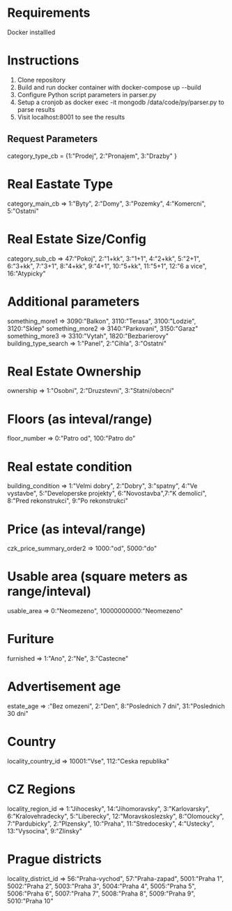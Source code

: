 # Requirements

Docker installled

# Instructions

1. Clone repository
2. Build and run docker container with docker-compose up --build
3. Configure Python script parameters in parser.py
4. Setup a cronjob as docker exec -it mongodb /data/code/py/parser.py to parse results
5. Visit localhost:8001 to see the results

## Request Parameters

category_type_cb = {1:"Prodej", 2:"Pronajem", 3:"Drazby" }

# Real Eastate Type
category_main_cb => 1:"Byty", 2:"Domy", 3:"Pozemky", 4:"Komercni", 5:"Ostatni"

# Real Estate Size/Config
category_sub_cb => 47:"Pokoj", 2:"1+kk", 3:"1+1", 4:"2+kk", 5:"2+1", 6:"3+kk", 7:"3+1", 8:"4+kk", 9:"4+1", 10:"5+kk", 11:"5+1", 12:"6 a vice", 16:"Atypicky"

# Additional parameters
something_more1 => 3090:"Balkon", 3110:"Terasa", 3100:"Lodzie", 3120:"Sklep"
something_more2 => 3140:"Parkovani", 3150:"Garaz"
something_more3 => 3310:"Vytah", 1820:"Bezbarierovy"
building_type_search => 1:"Panel", 2:"Cihla", 3:"Ostatni"

# Real Estate Ownership
ownership => 1:"Osobni", 2:"Druzstevni", 3:"Statni/obecni"

# Floors (as inteval/range)
floor_number => 0:"Patro od", 100:"Patro do"

# Real estate condition
building_condition => 1:"Velmi dobry", 2:"Dobry", 3:"spatny", 4:"Ve vystavbe", 5:"Developerske projekty", 6:"Novostavba",7:"K demolici", 8:"Pred rekonstrukci", 9:"Po rekonstrukci"

# Price (as inteval/range)
czk_price_summary_order2 => 1000:"od", 5000:"do"

# Usable area (square meters as range/inteval)
usable_area => 0:"Neomezeno", 10000000000:"Neomezeno"

# Furiture
furnished => 1:"Ano", 2:"Ne", 3:"Castecne"

# Advertisement age
estate_age => :"Bez omezeni", 2:"Den", 8:"Poslednich 7 dni", 31:"Poslednich 30 dni"

# Country
locality_country_id => 10001:"Vse", 112:"Ceska republika"

# CZ Regions
locality_region_id => 1:"Jihocesky", 14:"Jihomoravsky", 3:"Karlovarsky", 6:"Kralovehradecky", 5:"Liberecky", 12:"Moravskoslezsky", 8:"Olomoucky", 7:"Pardubicky", 2:"Plzensky", 10:"Praha", 11:"Stredocesky", 4:"Ustecky", 13:"Vysocina", 9:"Zlinsky"

# Prague districts
locality_district_id => 56:"Praha-vychod", 57:"Praha-zapad", 5001:"Praha 1", 5002:"Praha 2", 5003:"Praha 3", 5004:"Praha 4", 5005:"Praha 5", 5006:"Praha 6", 5007:"Praha 7", 5008:"Praha 8", 5009:"Praha 9", 5010:"Praha 10"

